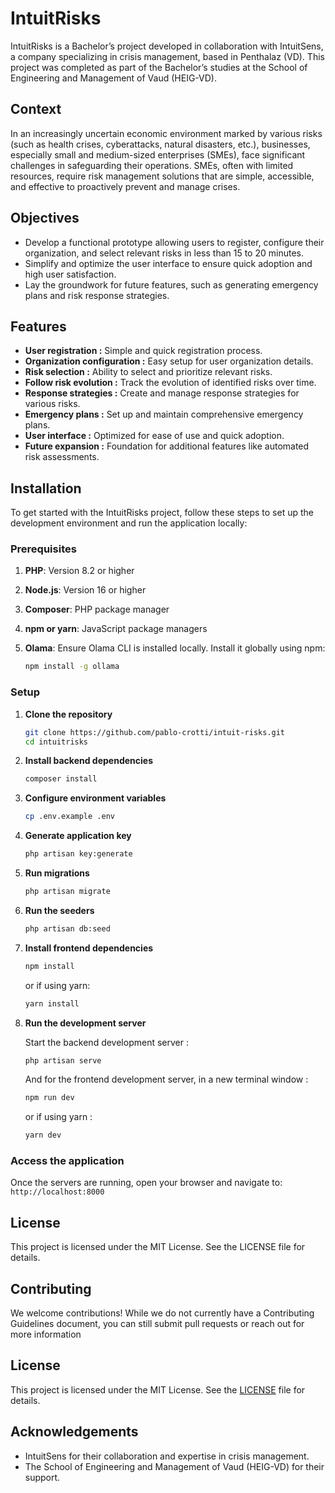 # IntuitRisks

IntuitRisks is a Bachelor’s project developed in collaboration with IntuitSens, a company specializing in crisis management, based in Penthalaz (VD). This project was completed as part of the Bachelor’s studies at the School of Engineering and Management of Vaud (HEIG-VD).

## Context

In an increasingly uncertain economic environment marked by various risks (such as health crises, cyberattacks, natural disasters, etc.), businesses, especially small and medium-sized enterprises (SMEs), face significant challenges in safeguarding their operations. SMEs, often with limited resources, require risk management solutions that are simple, accessible, and effective to proactively prevent and manage crises.

## Objectives

-   Develop a functional prototype allowing users to register, configure their organization, and select relevant risks in less than 15 to 20 minutes.
-   Simplify and optimize the user interface to ensure quick adoption and high user satisfaction.
-   Lay the groundwork for future features, such as generating emergency plans and risk response strategies.

## Features

-   **User registration :** Simple and quick registration process.
-   **Organization configuration :** Easy setup for user organization details.
-   **Risk selection :** Ability to select and prioritize relevant risks.
-   **Follow risk evolution :** Track the evolution of identified risks over time.
-   **Response strategies :** Create and manage response strategies for various risks.
-   **Emergency plans :** Set up and maintain comprehensive emergency plans.
-   **User interface :** Optimized for ease of use and quick adoption.
-   **Future expansion :** Foundation for additional features like automated risk assessments.

## Installation

To get started with the IntuitRisks project, follow these steps to set up the development environment and run the application locally:

### Prerequisites

1. **PHP**: Version 8.2 or higher
2. **Node.js**: Version 16 or higher
3. **Composer**: PHP package manager
4. **npm or yarn**: JavaScript package managers
5. **Olama**: Ensure Olama CLI is installed locally. Install it globally using npm:

    ```bash
    npm install -g ollama
    ```

### Setup

1. **Clone the repository**

    ```bash
    git clone https://github.com/pablo-crotti/intuit-risks.git
    cd intuitrisks
    ```

2. **Install backend dependencies**

    ```bash
    composer install
    ```

3. **Configure environment variables**

    ```bash
    cp .env.example .env
    ```

4. **Generate application key**

    ```bash
    php artisan key:generate

    ```

5. **Run migrations**

    ```bash
    php artisan migrate

    ```

6. **Run the seeders**

    ```bash
    php artisan db:seed

    ```

7. **Install frontend dependencies**

    ```bash
    npm install

    ```

    or if using yarn:

    ```bash
    yarn install

    ```

8. **Run the development server**

    Start the backend development server :

    ```bash
    php artisan serve

    ```

    And for the frontend development server, in a new terminal window :

    ```bash
    npm run dev
    ```

    or if using yarn :

    ```bash
    yarn dev
    ```

### Access the application

Once the servers are running, open your browser and navigate to: `http://localhost:8000`

## License

This project is licensed under the MIT License. See the LICENSE file for details.

## Contributing

We welcome contributions! While we do not currently have a Contributing Guidelines document, you can still submit pull requests or reach out for more information

## License

This project is licensed under the MIT License. See the [LICENSE](LICENSE) file for details.

## Acknowledgements

-   IntuitSens for their collaboration and expertise in crisis management.
-   The School of Engineering and Management of Vaud (HEIG-VD) for their support.
